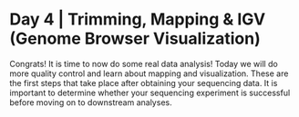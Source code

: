 # Day 4 | Trimming, Mapping & IGV (Genome Browser Visualization)

Congrats! It is time to now do some real data analysis! Today we will do more quality control and learn about mapping and visualization. These are the first steps that take place after obtaining your sequencing data. It is important to determine whether your sequencing experiment is successful before moving on to downstream analyses.
